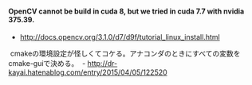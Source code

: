 #### OpenCV cannot be build in cuda 8, but we tried in cuda 7.7 with nvidia 375.39.
  - http://docs.opencv.org/3.1.0/d7/d9f/tutorial_linux_install.html
  
  
  cmakeの環境設定が怪しくてコケる。アナコンダのときにすべての変数をcmake-guiで決める。
  - http://dr-kayai.hatenablog.com/entry/2015/04/05/122520
